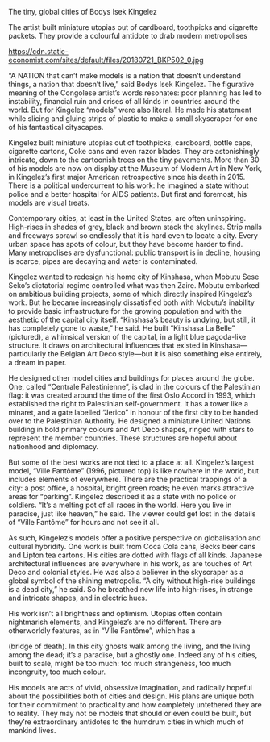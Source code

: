 The tiny, global cities of Bodys Isek Kingelez

The artist built miniature utopias out of cardboard, toothpicks and cigarette packets. They provide a colourful antidote to drab modern metropolises

https://cdn.static-economist.com/sites/default/files/20180721_BKP502_0.jpg

“A NATION that can’t make models is a nation that doesn’t understand things, a nation that doesn’t live,” said Bodys Isek Kingelez. The figurative meaning of the Congolese artist’s words resonates: poor planning has led to instability, financial ruin and crises of all kinds in countries around the world. But for Kingelez “models” were also literal. He made his statement while slicing and gluing strips of plastic to make a small skyscraper for one of his fantastical cityscapes.

Kingelez built miniature utopias out of toothpicks, cardboard, bottle caps, cigarette cartons, Coke cans and even razor blades. They are astonishingly intricate, down to the cartoonish trees on the tiny pavements. More than 30 of his models are now on display at the Museum of Modern Art in New York, in Kingelez’s first major American retrospective since his death in 2015. There is a political undercurrent to his work: he imagined a state without police and a better hospital for AIDS patients. But first and foremost, his models are visual treats.

Contemporary cities, at least in the United States, are often uninspiring. High-rises in shades of grey, black and brown stack the skylines. Strip malls and freeways sprawl so endlessly that it is hard even to locate a city. Every urban space has spots of colour, but they have become harder to find. Many metropolises are dysfunctional: public transport is in decline, housing is scarce, pipes are decaying and water is contaminated.

Kingelez wanted to redesign his home city of Kinshasa, when Mobutu Sese Seko’s dictatorial regime controlled what was then Zaire. Mobutu embarked on ambitious building projects, some of which directly inspired Kingelez’s work. But he became increasingly dissatisfied both with Mobutu’s inability to provide basic infrastructure for the growing population and with the aesthetic of the capital city itself. “Kinshasa’s beauty is undying, but still, it has completely gone to waste,” he said. He built “Kinshasa La Belle” (pictured), a whimsical version of the capital, in a light blue pagoda-like structure. It draws on architectural influences that existed in Kinshasa—particularly the Belgian Art Deco style—but it is also something else entirely, a dream in paper.

He designed other model cities and buildings for places around the globe. One, called “Centrale Palestinienne”, is clad in the colours of the Palestinian flag: it was created around the time of the first Oslo Accord in 1993, which established the right to Palestinian self-government. It has a tower like a minaret, and a gate labelled “Jerico” in honour of the first city to be handed over to the Palestinian Authority. He designed a miniature United Nations building in bold primary colours and Art Deco shapes, ringed with stars to represent the member countries. These structures are hopeful about nationhood and diplomacy.

But some of the best works are not tied to a place at all. Kingelez’s largest model, “Ville Fantôme” (1996, pictured top) is like nowhere in the world, but includes elements of everywhere. There are the practical trappings of a city: a post office, a hospital, bright green roads; he even marks attractive areas for “parking”. Kingelez described it as a state with no police or soldiers. “It’s a melting pot of all races in the world. Here you live in paradise, just like heaven,” he said. The viewer could get lost in the details of “Ville Fantôme” for hours and not see it all.

As such, Kingelez’s models offer a positive perspective on globalisation and cultural hybridity. One work is built from Coca Cola cans, Becks beer cans and Lipton tea cartons. His cities are dotted with flags of all kinds. Japanese architectural influences are everywhere in his work, as are touches of Art Deco and colonial styles. He was also a believer in the skyscraper as a global symbol of the shining metropolis. “A city without high-rise buildings is a dead city,” he said. So he breathed new life into high-rises, in strange and intricate shapes, and in electric hues.

His work isn’t all brightness and optimism. Utopias often contain nightmarish elements, and Kingelez’s are no different. There are otherworldly features, as in “Ville Fantôme”, which has a 

 (bridge of death). In this city ghosts walk among the living, and the living among the dead; it’s a paradise, but a ghostly one. Indeed any of his cities, built to scale, might be too much: too much strangeness, too much incongruity, too much colour.

His models are acts of vivid, obsessive imagination, and radically hopeful about the possibilities both of cities and design. His plans are unique both for their commitment to practicality and how completely untethered they are to reality. They may not be models that should or even could be built, but they’re extraordinary antidotes to the humdrum cities in which much of mankind lives.
